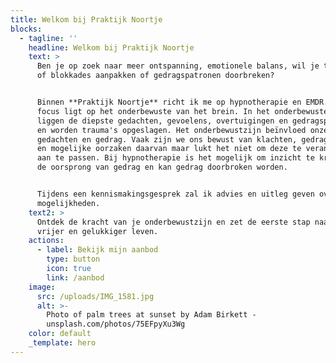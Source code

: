 ```yaml
---
title: Welkom bij Praktijk Noortje
blocks:
  - tagline: ''
    headline: Welkom bij Praktijk Noortje
    text: >
      Ben je op zoek naar meer ontspanning, emotionele balans, wil je trauma's
      of blokkades aanpakken of gedragspatronen doorbreken?


      Binnen **Praktijk Noortje** richt ik me op hypnotherapie en EMDR.  Mijn
      focus ligt op het onderbewuste van het brein. In het onderbewuste brein
      liggen de diepste gedachten, gevoelens, overtuigingen en gedragspatronen
      en worden trauma's opgeslagen. Het onderbewustzijn beïnvloed onze
      gedachten en gedrag. Vaak zijn we ons bewust van klachten, gedragspatronen
      en mogelijke oorzaken daarvan maar lukt het niet om deze te veranderen of
      aan te passen. Bij hypnotherapie is het mogelijk om inzicht te krijgen in
      de oorsprong van gedrag en kan gedrag doorbroken worden.


      Tijdens een kennismakingsgesprek zal ik advies en uitleg geven over de
      mogelijkheden.
    text2: >
      Ontdek de kracht van je onderbewustzijn en zet de eerste stap naar een
      vrijer en gelukkiger leven.
    actions:
      - label: Bekijk mijn aanbod
        type: button
        icon: true
        link: /aanbod
    image:
      src: /uploads/IMG_1581.jpg
      alt: >-
        Photo of palm trees at sunset by Adam Birkett -
        unsplash.com/photos/75EFpyXu3Wg
    color: default
    _template: hero
---
```


